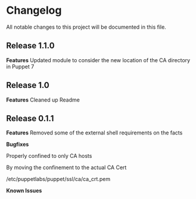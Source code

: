 # Changelog

All notable changes to this project will be documented in this file.

## Release 1.1.0

**Features**
Updated module to consider the new location of the CA directory in Puppet 7

## Release 1.0

**Features**
Cleaned up Readme


## Release 0.1.1

**Features**
Removed some of the external shell requirements on the facts

**Bugfixes**

Properly confined to only CA hosts

By moving the confinement to the actual CA Cert

/etc/puppetlabs/puppet/ssl/ca/ca_crt.pem

**Known Issues**
